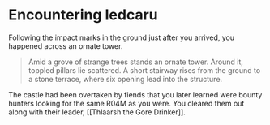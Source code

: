 # Encountering Iedcaru
Following the impact marks in the ground just after you arrived, you happened across an ornate tower.

> Amid a grove of strange trees stands an ornate tower. Around it, toppled pillars lie scattered. A short stairway rises from the ground to a stone terrace, where six opening lead into the structure.

The castle had been overtaken by fiends that you later learned were bounty hunters looking for the same R04M as you were. You cleared them out along with their leader, [[Thlaarsh the Gore Drinker]].